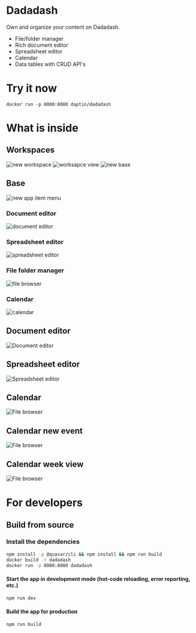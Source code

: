 # Dadadash

Own and organize your content on Dadadash. 

- File/folder manager
- Rich document editor
- Spreadsheet editor
- Calendar
- Data tables with CRUD API's

# Try it now

```docker run -p 8080:8080 daptin/dadadash```

# What is inside

## Workspaces
![new workspace](assets/newWorkspace.png)
![worksapce view](assets/workspaceView.png)
![new base](assets/newBase.png)

## Base
![new app item menu](assets/newAppItemMenu.png)

### Document editor
![document editor](assets/documentEditor.png)

### Spreadsheet editor
![spreadsheet editor](assets/spreadsheetEditor.png)

### File folder manager
![file browser](assets/fileBrowser.png)

### Calendar
![calendar](assets/newCalendarEvent.png)

## Document editor
![Document editor](assets/3.png)

## Spreadsheet editor
![Spreadsheet editor](assets/4.png)

## Calendar
![File browser](assets/5.png)

## Calendar new event
![File browser](assets/6.png)

## Calendar week view
![File browser](assets/7.png)



# For developers

## Build from source

### Install the dependencies
```bash
npm install -g @quasar/cli && npm install && npm run build
docker build -t dadadash
docker run -p 8080:8080 dadadash
```

#### Start the app in development mode (hot-code reloading, error reporting, etc.)
```bash
npm run dev
```


#### Build the app for production
```bash
npm run build
```
